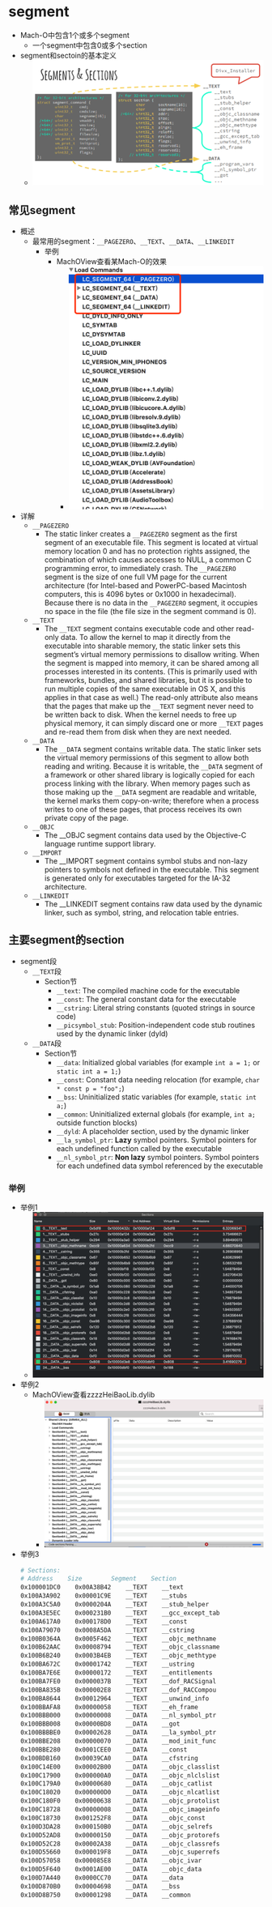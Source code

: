 # segment

* Mach-O中包含1个或多个segment
  * 一个segment中包含0或多个section
* segment和sectoin的基本定义
  * ![macho_segments_sections](../../../assets/img/macho_segments_sections.png)

## 常见segment

* 概述
  * 最常用的segment：`__PAGEZERO`、`__TEXT`、`__DATA`、`__LINKEDIT`
    * 举例
      * MachOView查看某Mach-O的效果
        * ![machoview_four_segments](../../../assets/img/machoview_four_segments.png)
* 详解
  * `__PAGEZERO`
    * The static linker creates a `__PAGEZERO` segment as the first segment of an executable file. This segment is located at virtual memory location 0 and has no protection rights assigned, the combination of which causes accesses to NULL, a common C programming error, to immediately crash. The `__PAGEZERO` segment is the size of one full VM page for the current architecture (for Intel-based and PowerPC-based Macintosh computers, this is 4096 bytes or 0x1000 in hexadecimal). Because there is no data in the `__PAGEZERO` segment, it occupies no space in the file (the file size in the segment command is 0).
  * `__TEXT`
    * The `__TEXT` segment contains executable code and other read-only data. To allow the kernel to map it directly from the executable into sharable memory, the static linker sets this segment’s virtual memory permissions to disallow writing. When the segment is mapped into memory, it can be shared among all processes interested in its contents. (This is primarily used with frameworks, bundles, and shared libraries, but it is possible to run multiple copies of the same executable in OS X, and this applies in that case as well.) The read-only attribute also means that the pages that make up the `__TEXT` segment never need to be written back to disk. When the kernel needs to free up physical memory, it can simply discard one or more `__TEXT` pages and re-read them from disk when they are next needed.
  * `__DATA`
    * The `__DATA` segment contains writable data. The static linker sets the virtual memory permissions of this segment to allow both reading and writing. Because it is writable, the `__DATA` segment of a framework or other shared library is logically copied for each process linking with the library. When memory pages such as those making up the `__DATA` segment are readable and writable, the kernel marks them copy-on-write; therefore when a process writes to one of these pages, that process receives its own private copy of the page.
  * `__OBJC`
    * The __OBJC segment contains data used by the Objective-C language runtime support library.
  * `__IMPORT`
    * The __IMPORT segment contains symbol stubs and non-lazy pointers to symbols not defined in the executable. This segment is generated only for executables targeted for the IA-32 architecture.
  * `__LINKEDIT`
    * The __LINKEDIT segment contains raw data used by the dynamic linker, such as symbol, string, and relocation table entries.

## 主要segment的section

* segment段
  * `__TEXT`段
    * Section节
      * `__text`: The compiled machine code for the executable
      * `__const`: The general constant data for the executable
      * `__cstring`: Literal string constants (quoted strings in source code)
      * `__picsymbol_stub`: Position-independent code stub routines used by the dynamic linker (dyld)
  * `__DATA`段
    * Section节
      * `__data`: Initialized global variables (for example `int a = 1;` or `static int a = 1;`)
      * `__const`: Constant data needing relocation (for example, `char * const p = "foo";`)
      * `__bss`: Uninitialized static variables (for example, `static int a;`)
      * `__common`: Uninitialized external globals (for example, `int a;` outside function blocks)
      * `__dyld`: A placeholder section, used by the dynamic linker
      * `__la_symbol_ptr`: **Lazy** symbol pointers. Symbol pointers for each undefined function called by the executable
      * `__nl_symbol_ptr`: **Non lazy** symbol pointers. Symbol pointers for each undefined data symbol referenced by the executable

### 举例

* 举例1
  * ![machoview_file_text_data](../../../assets/img/machoview_file_text_data.png)
* 举例2
  * MachOView查看zzzzHeiBaoLib.dylib
    * ![machoview_heibao_text_data](../../../assets/img/machoview_heibao_text_data.png)
* 举例3
  ```bash
  # Sections:
  # Address    Size        Segment    Section
  0x100001DC0    0x00A38B42    __TEXT    __text
  0x100A3A902    0x00001C9E    __TEXT    __stubs
  0x100A3C5A0    0x0000204A    __TEXT    __stub_helper
  0x100A3E5EC    0x000231B0    __TEXT    __gcc_except_tab
  0x100A617A0    0x000178D0    __TEXT    __const
  0x100A79070    0x0008A5DA    __TEXT    __cstring
  0x100B0364A    0x0005F462    __TEXT    __objc_methname
  0x100B62AAC    0x00008794    __TEXT    __objc_classname
  0x100B6B240    0x0003B4EB    __TEXT    __objc_methtype
  0x100BA672C    0x00001742    __TEXT    __ustring
  0x100BA7E6E    0x00000172    __TEXT    __entitlements
  0x100BA7FE0    0x0000037B    __TEXT    __dof_RACSignal
  0x100BA835B    0x000002E8    __TEXT    __dof_RACCompou
  0x100BA8644    0x00012964    __TEXT    __unwind_info
  0x100BBAFA8    0x00000058    __TEXT    __eh_frame
  0x100BBB000    0x00000008    __DATA    __nl_symbol_ptr
  0x100BBB008    0x00000BD8    __DATA    __got
  0x100BBBBE0    0x00002628    __DATA    __la_symbol_ptr
  0x100BBE208    0x00000070    __DATA    __mod_init_func
  0x100BBE280    0x0001CEE0    __DATA    __const
  0x100BDB160    0x00039CA0    __DATA    __cfstring
  0x100C14E00    0x00002B00    __DATA    __objc_classlist
  0x100C17900    0x000000A0    __DATA    __objc_nlclslist
  0x100C179A0    0x00000680    __DATA    __objc_catlist
  0x100C18020    0x000000D0    __DATA    __objc_nlcatlist
  0x100C180F0    0x00000638    __DATA    __objc_protolist
  0x100C18728    0x00000008    __DATA    __objc_imageinfo
  0x100C18730    0x001252F8    __DATA    __objc_const
  0x100D3DA28    0x000150B0    __DATA    __objc_selrefs
  0x100D52AD8    0x00000150    __DATA    __objc_protorefs
  0x100D52C28    0x00002A38    __DATA    __objc_classrefs
  0x100D55660    0x000019F8    __DATA    __objc_superrefs
  0x100D57058    0x000085E8    __DATA    __objc_ivar
  0x100D5F640    0x0001AE00    __DATA    __objc_data
  0x100D7A440    0x0000CC70    __DATA    __data
  0x100D870B0    0x00004698    __DATA    __bss
  0x100D8B750    0x00001298    __DATA    __common
  ```
